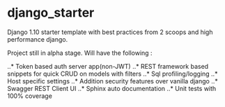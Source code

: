 # django_starter
Django 1.10 starter template with best practices from 2 scoops and high performance django.

Project still in alpha stage. Will have the following :

..* Token based auth server app(non-JWT)
..* REST framework based snippets for quick CRUD on models with filters
..* Sql profiling/logging
..* Host specific settings
..* Addition security features over vanilla django
..* Swagger REST Client UI
..* Sphinx auto documentation
..* Unit tests with 100% coverage


